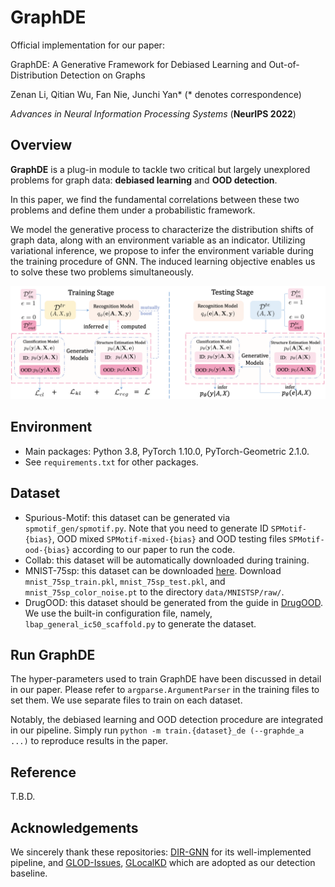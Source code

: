 # GraphDE
Official implementation for our paper:

GraphDE: A Generative Framework for Debiased Learning and Out-of-Distribution Detection on Graphs

Zenan Li, Qitian Wu, Fan Nie, Junchi Yan* (* denotes correspondence)

*Advances in Neural Information Processing Systems* (**NeurIPS 2022**)

## Overview

**GraphDE** is a plug-in module to tackle two critical but largely unexplored problems for graph data: **debiased learning** and **OOD detection**. 

In this paper, we find the fundamental correlations between these two problems and define them under a probabilistic framework. 

We model the generative process to characterize the distribution shifts of graph data, along with an environment variable as an indicator. Utilizing variational inference, we propose to infer the environment variable during the training procedure of GNN. The induced learning objective enables us to solve these two problems simultaneously.

![GraphDE_Framework](figures/framework.png)

## Environment

- Main packages: Python 3.8, PyTorch 1.10.0, PyTorch-Geometric 2.1.0.
- See `requirements.txt` for other packages.

## Dataset

- Spurious-Motif: this dataset can be generated via `spmotif_gen/spmotif.py`. Note that you need to generate ID `SPMotif-{bias}`, OOD mixed `SPMotif-mixed-{bias}` and OOD testing files `SPMotif-ood-{bias}` according to our paper to run the code.
- Collab: this dataset will be automatically downloaded during training.
- MNIST-75sp: this dataset can be downloaded [here](https://drive.google.com/drive/folders/1Prc-n9Nr8-5z-xphdRScftKKIxU4Olzh). Download `mnist_75sp_train.pkl`, `mnist_75sp_test.pkl`, and `mnist_75sp_color_noise.pt` to the directory `data/MNISTSP/raw/`.
- DrugOOD: this dataset should be generated from the guide in [DrugOOD](https://github.com/tencent-ailab/DrugOOD). We use the built-in configuration file, namely, `lbap_general_ic50_scaffold.py` to generate the dataset.

## Run GraphDE

The hyper-parameters used to train GraphDE have been discussed in detail in our paper. Please refer to `argparse.ArgumentParser` in the training files to set them. We use separate files to train on each dataset.

Notably, the debiased learning and OOD detection procedure are integrated in our pipeline. Simply run `python -m train.{dataset}_de (--graphde_a ...)` to reproduce results in the paper.

## Reference

T.B.D.

## Acknowledgements

We sincerely thank these repositories: [DIR-GNN](https://github.com/Wuyxin/DIR-GNN) for its well-implemented pipeline, and [GLOD-Issues](https://github.com/LingxiaoShawn/GLOD-Issues), [GLocalKD](https://github.com/RongrongMa/GLocalKD) which are adopted as our detection baseline. 

